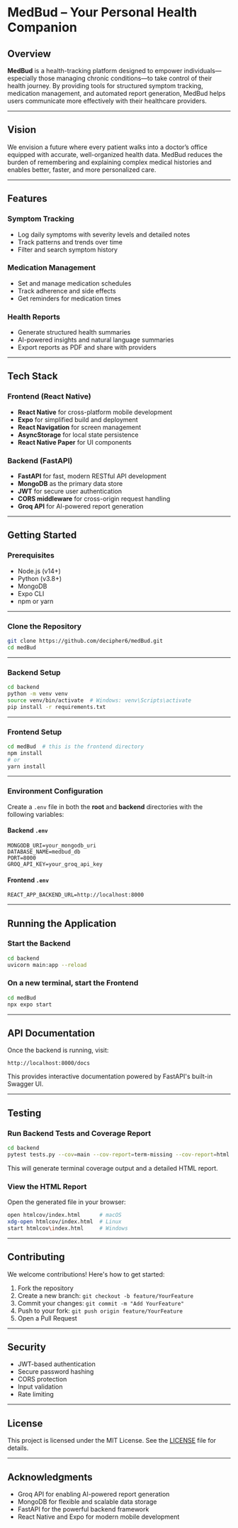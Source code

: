 # MedBud – Your Personal Health Companion

## Overview

**MedBud** is a health-tracking platform designed to empower individuals—especially those managing chronic conditions—to take control of their health journey. By providing tools for structured symptom tracking, medication management, and automated report generation, MedBud helps users communicate more effectively with their healthcare providers.

---

## Vision

We envision a future where every patient walks into a doctor’s office equipped with accurate, well-organized health data. MedBud reduces the burden of remembering and explaining complex medical histories and enables better, faster, and more personalized care.

---

## Features

### Symptom Tracking

* Log daily symptoms with severity levels and detailed notes
* Track patterns and trends over time
* Filter and search symptom history

### Medication Management

* Set and manage medication schedules
* Track adherence and side effects
* Get reminders for medication times

### Health Reports

* Generate structured health summaries
* AI-powered insights and natural language summaries
* Export reports as PDF and share with providers

---

## Tech Stack

### Frontend (React Native)

* **React Native** for cross-platform mobile development
* **Expo** for simplified build and deployment
* **React Navigation** for screen management
* **AsyncStorage** for local state persistence
* **React Native Paper** for UI components

### Backend (FastAPI)

* **FastAPI** for fast, modern RESTful API development
* **MongoDB** as the primary data store
* **JWT** for secure user authentication
* **CORS middleware** for cross-origin request handling
* **Groq API** for AI-powered report generation

---

## Getting Started

### Prerequisites

* Node.js (v14+)
* Python (v3.8+)
* MongoDB
* Expo CLI
* npm or yarn

---

### Clone the Repository

```bash
git clone https://github.com/decipher6/medBud.git
cd medBud
```

---

### Backend Setup

```bash
cd backend
python -m venv venv
source venv/bin/activate  # Windows: venv\Scripts\activate
pip install -r requirements.txt
```

---

### Frontend Setup

```bash
cd medBud  # this is the frontend directory
npm install
# or
yarn install
```

---

### Environment Configuration

Create a `.env` file in both the **root** and **backend** directories with the following variables:

#### Backend `.env`

```env
MONGODB_URI=your_mongodb_uri
DATABASE_NAME=medbud_db
PORT=8000
GROQ_API_KEY=your_groq_api_key
```

#### Frontend `.env`

```env
REACT_APP_BACKEND_URL=http://localhost:8000
```

---

## Running the Application

### Start the Backend

```bash
cd backend
uvicorn main:app --reload
```

### On a new terminal, start the Frontend

```bash
cd medBud
npx expo start
```

---

## API Documentation

Once the backend is running, visit:

```
http://localhost:8000/docs
```

This provides interactive documentation powered by FastAPI's built-in Swagger UI.

---

## Testing

### Run Backend Tests and Coverage Report

```bash
cd backend
pytest tests.py --cov=main --cov-report=term-missing --cov-report=html
```

This will generate terminal coverage output and a detailed HTML report.

### View the HTML Report

Open the generated file in your browser:

```bash
open htmlcov/index.html      # macOS
xdg-open htmlcov/index.html  # Linux
start htmlcov\index.html     # Windows
```

---

## Contributing

We welcome contributions! Here's how to get started:

1. Fork the repository
2. Create a new branch:
   `git checkout -b feature/YourFeature`
3. Commit your changes:
   `git commit -m "Add YourFeature"`
4. Push to your fork:
   `git push origin feature/YourFeature`
5. Open a Pull Request

---

## Security

* JWT-based authentication
* Secure password hashing
* CORS protection
* Input validation
* Rate limiting

---

## License

This project is licensed under the MIT License. See the [LICENSE](LICENSE) file for details.

---

## Acknowledgments

* Groq API for enabling AI-powered report generation
* MongoDB for flexible and scalable data storage
* FastAPI for the powerful backend framework
* React Native and Expo for modern mobile development

